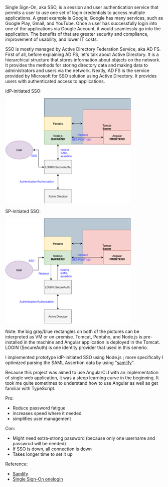 Single Sign-On, aka SSO, is a session and user authentication service that permits a user to use one set of login credentials to access multiple applications. A great example is Google; Google has many services, such as Google Play, Gmail, and YouTube. Once a user has successfully login into one of the applications via Google Account, it would seamlessly go into the application. The benefits of that are greater security and compliance, improvement of usability, and lower IT costs. 

SSO is mostly managed by Active Directory Federation Service, aka AD FS. First of all, before explaining AD FS, let's talk about Active Directory. It is a hierarchical structure that stores information about objects on the network. It provides the methods for storing directory data and making data to administrators and users via the network. Nextly, AD FS is the service provided by Microsoft for SSO solution using Active Directory. It provides users with authenticated access to applications. 

idP-initiated SSO:

<!-- ![idP-initiated SSO](/assets/SSO/Picture2.png =250x250) -->
<img src="/assets/SSO/Picture2.png" alt="drawing" width="400">

SP-initiated SSO:

<img src="/assets/SSO/Picture3.png" alt="drawing" width="400">

Note: the big gray/blue rectangles on both of the pictures can be interpreted as VM or on-premise. Tomcat, Pentaho, and Node.js is pre-installed in the machine and Angular application is deployed in the Tomcat. LOGIN (SecureAuth) is one identity provider that used in this senerio.

I implemented prototype idP-initiated SSO using Node.js ; more specifically I optimized parsing the SAML Assertion data by using "[samlify][samlfiy]".

Because this project was aimed to use AngularCLI with an implementation of single web application, it was a steep learning curve in the beginning. It took me quite sometimes to understand how to use Angular as well as get familiar with TypeScript.


Pro:
- Reduce password fatigue
- increases speed where it needed
- simplifies user management 

Con:
- Might need extra-strong password (because only one username and passwrod will be needed)
- If SSO is down, all connection is down
- Takes longer time to set it up

Reference:
- [Samlify][samlfiy]
- [Single Sign-On onelogin][SSO]

[samlfiy]: https://www.npmjs.com/package/samlify
[SSO]:https://www.onelogin.com/learn/how-single-sign-on-works
